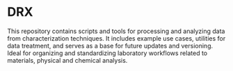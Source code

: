 # DRX
This repository contains scripts and tools for processing and analyzing data from characterization techniques. It includes example use cases, utilities for data treatment, and serves as a base for future updates and versioning. Ideal for organizing and standardizing laboratory workflows related to materials, physical and chemical analysis.

